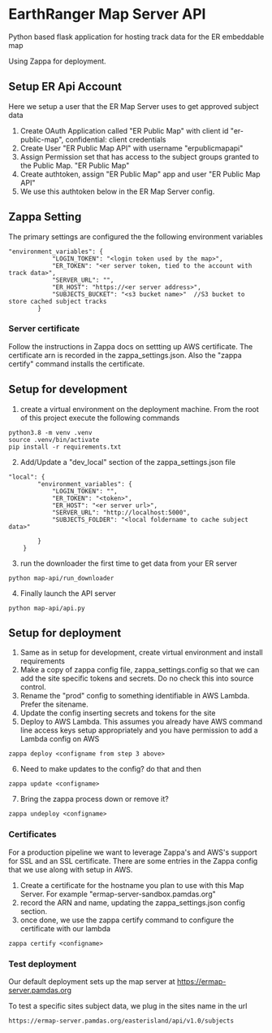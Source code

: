 # EarthRanger Map Server API
Python based flask application for hosting track data for the ER embeddable map

Using Zappa for deployment.

## Setup ER Api Account
Here we setup a user that the ER Map Server uses to get approved subject data
1. Create OAuth Application called "ER Public Map" with client id "er-public-map", confidential: client credentials
2. Create User "ER Public Map API" with username "erpublicmapapi"
3. Assign Permission set that has access to the subject groups granted to the Public Map. "ER Public Map"
4. Create authtoken, assign "ER Public Map" app and user "ER Public Map API"
5. We use this authtoken below in the ER Map Server config.

## Zappa Setting
The primary settings are configured the the following environment variables
~~~
"environment_variables": {
            "LOGIN_TOKEN": "<login token used by the map>",
            "ER_TOKEN": "<er server token, tied to the account with track data>",
            "SERVER_URL": "",
            "ER_HOST": "https://<er server address>",
            "SUBJECTS_BUCKET": "<s3 bucket name>"  //S3 bucket to store cached subject tracks
        }
~~~

### Server certificate
Follow the instructions in Zappa docs on settting up AWS certificate. The certificate arn is recorded in the zappa_settings.json. Also the "zappa certify" command installs the certificate.

## Setup for development
1. create a virtual environment on the deployment machine. From the root of this project execute the following commands
~~~~
python3.8 -m venv .venv
source .venv/bin/activate
pip install -r requirements.txt
~~~~
2. Add/Update a "dev_local" section of the zappa_settings.json file
~~~
"local": {
        "environment_variables": {
            "LOGIN_TOKEN": "",
            "ER_TOKEN": "<token>",
            "ER_HOST": "<er server url>",
            "SERVER_URL": "http://localhost:5000",
            "SUBJECTS_FOLDER": "<local foldername to cache subject data>"

        }
    }
~~~
3. run the downloader the first time to get data from your ER server
~~~~
python map-api/run_downloader
~~~~
4. Finally launch the API server
~~~
python map-api/api.py
~~~

## Setup for deployment
1. Same as in setup for development, create virtual environment and install requirements
2. Make a copy of zappa config file, zappa_settings.config so that we can add the site specific tokens and secrets. Do no check this into source control.
3. Rename the "prod" config to something identifiable in AWS Lambda. Prefer the sitename.
4. Update the config inserting secrets and tokens for the site
5. Deploy to AWS Lambda. This assumes you already have AWS command line access keys setup appropriately and you have permission to add a Lambda config on AWS
~~~~
zappa deploy <configname from step 3 above>
~~~~
6. Need to make updates to the config? do that and then
~~~~
zappa update <configname>
~~~~
7. Bring the zappa process down or remove it?
~~~~
zappa undeploy <configname>
~~~~


### Certificates
For a production pipeline we want to leverage Zappa's and AWS's support for SSL and an SSL certificate. There are some entries in the Zappa config that we use along with setup in AWS.

1. Create a certificate for the hostname you plan to use with this Map Server. For example "ermap-server-sandbox.pamdas.org"
2. record the ARN and name, updating the zappa_settings.json config section.
3. once done, we use the zappa certify command to configure the certificate with our lambda
~~~
zappa certify <configname>
~~~

### Test deployment
Our default deployment sets up the map server at https://ermap-server.pamdas.org

To test a specific sites subject data, we plug in the sites name in the url

```
https://ermap-server.pamdas.org/easterisland/api/v1.0/subjects
```

